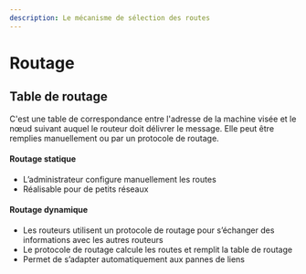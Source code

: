 ```yaml
---
description: Le mécanisme de sélection des routes
---
```


# Routage

## Table de routage

C'est une table de correspondance entre l'adresse de la machine visée et le nœud suivant auquel le routeur doit délivrer le message. Elle peut être remplies manuellement ou par un protocole de routage.

#### Routage statique

* L’administrateur configure manuellement les routes
* Réalisable pour de petits réseaux

#### Routage dynamique

* Les routeurs utilisent un protocole de routage pour s’échanger des informations avec les autres routeurs
* Le protocole de routage calcule les routes et remplit la table de routage
* Permet de s’adapter automatiquement aux pannes de liens

